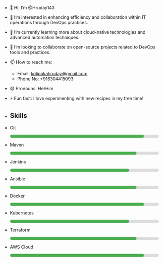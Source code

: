 - 👋 Hi, I’m @Hruday143
- 👀 I’m interested in enhancing efficiency and collaboration within IT operations through DevOps practices.
- 🌱 I’m currently learning more about cloud-native technologies and advanced automation techniques.
- 💞️ I’m looking to collaborate on open-source projects related to DevOps tools and practices.
- 📫 How to reach me: 
  - Email: kolipakahruday@gmail.com  
  - Phone No: +916304415093  
- 😄 Pronouns: He/Him
- ⚡ Fun fact: I love experimenting with new recipes in my free time!

- ## Skills
- <i class="fab fa-git"></i> Git
   <div style="width: 100%;">
       <div style="background-color: #ddd; height: 10px; border-radius: 5px;">
           <div style="background-color: #4caf50; height: 100%; width: 90%; border-radius: 5px;"></div>
       </div>
   </div>
- <i class="fab fa-maven"></i> Maven
   <div style="width: 100%;">
       <div style="background-color: #ddd; height: 10px; border-radius: 5px;">
           <div style="background-color: #4caf50; height: 100%; width: 85%; border-radius: 5px;"></div>
       </div>
   </div>
- <i class="fab fa-jenkins"></i> Jenkins
   <div style="width: 100%;">
       <div style="background-color: #ddd; height: 10px; border-radius: 5px;">
           <div style="background-color: #4caf50; height: 100%; width: 80%; border-radius: 5px;"></div>
       </div>
   </div>
- <i class="fab fa-ansible"></i> Ansible
   <div style="width: 100%;">
       <div style="background-color: #ddd; height: 10px; border-radius: 5px;">
           <div style="background-color: #4caf50; height: 100%; width: 85%; border-radius: 5px;"></div>
       </div>
   </div>
- <i class="fab fa-docker"></i> Docker
   <div style="width: 100%;">
       <div style="background-color: #ddd; height: 10px; border-radius: 5px;">
           <div style="background-color: #4caf50; height: 100%; width: 90%; border-radius: 5px;"></div>
       </div>
   </div>
- <i class="fab fa-kubernetes"></i> Kubernetes
   <div style="width: 100%;">
       <div style="background-color: #ddd; height: 10px; border-radius: 5px;">
           <div style="background-color: #4caf50; height: 100%; width: 80%; border-radius: 5px;"></div>
       </div>
   </div>
- <i class="fab fa-terraform"></i> Terraform
   <div style="width: 100%;">
       <div style="background-color: #ddd; height: 10px; border-radius: 5px;">
           <div style="background-color: #4caf50; height: 100%; width: 85%; border-radius: 5px;"></div>
       </div>
   </div>
- <i class="fab fa-aws"></i> AWS Cloud
   <div style="width: 100%;">
       <div style="background-color: #ddd; height: 10px; border-radius: 5px;">
           <div style="background-color: #4caf50; height: 100%; width: 90%; border-radius: 5px;"></div>
       </div>
   </div>


<!---
Hruday143/Hruday143 is a ✨ special ✨ repository because its `README.md` (this file) appears on your GitHub profile.
You can click the Preview link to take a look at your changes.
--->
